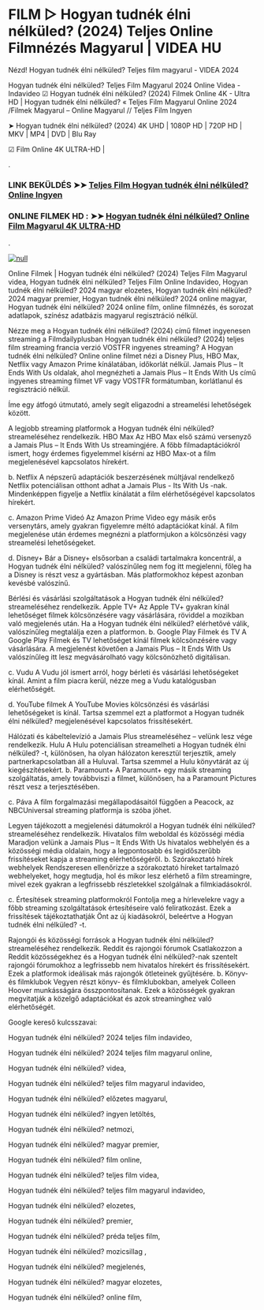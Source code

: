 # FILM ▷ Hogyan tudnék élni nélküled? (2024) Teljes Online Filmnézés Magyarul | VIDEA HU






Nézd! Hogyan tudnék élni nélküled? Teljes film magyarul - VIDEA 2024

Hogyan tudnék élni nélküled? Teljes Film Magyarul 2024 Online Videa - Indavideo ☑ Hogyan tudnék élni nélküled? (2024) Filmek Online 4K - Ultra HD | Hogyan tudnék élni nélküled? « Teljes Film Magyarul Online 2024 /Filmek Magyarul – Online Magyarul // Teljes Film Ingyen

➤ Hogyan tudnék élni nélküled? (2024) 4K UHD | 1080P HD | 720P HD | MKV | MP4 | DVD | Blu Ray

☑ Film Online 4K ULTRA-HD |

.

### LINK BEKÜLDÉS ➤➤ [Teljes Film Hogyan tudnék élni nélküled? Online Ingyen](https://t.co/rgn9T0CaoL)

### ONLINE FILMEK HD : ➤➤ [Hogyan tudnék élni nélküled? Online Film Magyarul 4K ULTRA-HD](https://t.co/rgn9T0CaoL)
.

[![null](https://static.wixstatic.com/media/855a25_043b5abeb4ae4d35ac003198e7fe56ed~mv2.gif)](https://t.co/rgn9T0CaoL)

Online Filmek | Hogyan tudnék élni nélküled? (2024) Teljes Film Magyarul videa, Hogyan tudnék élni nélküled? Teljes Film Online Indavideo, Hogyan tudnék élni nélküled? 2024 magyar elozetes, Hogyan tudnék élni nélküled? 2024 magyar premier, Hogyan tudnék élni nélküled? 2024 online magyar, Hogyan tudnék élni nélküled? 2024 online film, online filmnézés, és sorozat adatlapok, színész adatbázis magyarul regisztráció nélkül.

Nézze meg a Hogyan tudnék élni nélküled? (2024) című filmet ingyenesen streaming a Filmdailyplusban Hogyan tudnék élni nélküled? (2024) teljes film streaming francia verzió VOSTFR ingyenes streaming? A Hogyan tudnék élni nélküled? Online online filmet nézi a Disney Plus, HBO Max, Netflix vagy Amazon Prime kínálatában, időkorlát nélkül. Jamais Plus – It Ends With Us oldalak, ahol megnézheti a Jamais Plus – It Ends With Us című ingyenes streaming filmet VF vagy VOSTFR formátumban, korlátlanul és regisztráció nélkül.

Íme egy átfogó útmutató, amely segít eligazodni a streamelési lehetőségek között.

A legjobb streaming platformok a Hogyan tudnék élni nélküled? streameléséhez rendelkezik. HBO Max Az HBO Max első számú versenyző a Jamais Plus – It Ends With Us streamingjére. A főbb filmadaptációkról ismert, hogy érdemes figyelemmel kísérni az HBO Max-ot a film megjelenésével kapcsolatos hírekért.

b. Netflix A népszerű adaptációk beszerzésének múltjával rendelkező Netflix potenciálisan otthont adhat a Jamais Plus - Its With Us -nak. Mindenképpen figyelje a Netflix kínálatát a film elérhetőségével kapcsolatos hírekért.

c. Amazon Prime Videó Az Amazon Prime Video egy másik erős versenytárs, amely gyakran figyelemre méltó adaptációkat kínál. A film megjelenése után érdemes megnézni a platformjukon a kölcsönzési vagy streamelési lehetőségeket.

d. Disney+ Bár a Disney+ elsősorban a családi tartalmakra koncentrál, a Hogyan tudnék élni nélküled? valószínűleg nem fog itt megjelenni, főleg ha a Disney is részt vesz a gyártásban. Más platformokhoz képest azonban kevésbé valószínű.

Bérlési és vásárlási szolgáltatások a Hogyan tudnék élni nélküled? streameléséhez rendelkezik. Apple TV+ Az Apple TV+ gyakran kínál lehetőséget filmek kölcsönzésére vagy vásárlására, röviddel a mozikban való megjelenés után. Ha a Hogyan tudnék élni nélküled? elérhetővé válik, valószínűleg megtalálja ezen a platformon. b. Google Play Filmek és TV A Google Play Filmek és TV lehetőséget kínál filmek kölcsönzésére vagy vásárlására. A megjelenést követően a Jamais Plus – It Ends With Us valószínűleg itt lesz megvásárolható vagy kölcsönözhető digitálisan.

c. Vudu A Vudu jól ismert arról, hogy bérleti és vásárlási lehetőségeket kínál. Amint a film piacra kerül, nézze meg a Vudu katalógusban elérhetőségét.

d. YouTube filmek A YouTube Movies kölcsönzési és vásárlási lehetőségeket is kínál. Tartsa szemmel ezt a platformot a Hogyan tudnék élni nélküled? megjelenésével kapcsolatos frissítésekért.

Hálózati és kábeltelevízió a Jamais Plus streameléséhez – velünk lesz vége rendelkezik. Hulu A Hulu potenciálisan streamelheti a Hogyan tudnék élni nélküled? -t, különösen, ha olyan hálózaton keresztül terjesztik, amely partnerkapcsolatban áll a Huluval. Tartsa szemmel a Hulu könyvtárát az új kiegészítésekért. b. Paramount+ A Paramount+ egy másik streaming szolgáltatás, amely továbbviszi a filmet, különösen, ha a Paramount Pictures részt vesz a terjesztésében.

c. Páva A film forgalmazási megállapodásaitól függően a Peacock, az NBCUniversal streaming platformja is szóba jöhet.

Legyen tájékozott a megjelenési dátumokról a Hogyan tudnék élni nélküled? streameléséhez rendelkezik. Hivatalos film weboldal és közösségi média Maradjon velünk a Jamais Plus – It Ends With Us hivatalos webhelyén és a közösségi média oldalain, hogy a legpontosabb és legidőszerűbb frissítéseket kapja a streaming elérhetőségéről. b. Szórakoztató hírek webhelyek Rendszeresen ellenőrizze a szórakoztató híreket tartalmazó webhelyeket, hogy megtudja, hol és mikor lesz elérhető a film streamingre, mivel ezek gyakran a legfrissebb részletekkel szolgálnak a filmkiadásokról.

c. Értesítések streaming platformokról Fontolja meg a hírlevelekre vagy a főbb streaming szolgáltatások értesítéseire való feliratkozást. Ezek a frissítések tájékoztathatják Önt az új kiadásokról, beleértve a Hogyan tudnék élni nélküled? -t.

Rajongói és közösségi források a Hogyan tudnék élni nélküled? streameléséhez rendelkezik. Reddit és rajongói fórumok Csatlakozzon a Reddit közösségekhez és a Hogyan tudnék élni nélküled?-nak szentelt rajongói fórumokhoz a legfrissebb nem hivatalos hírekért és frissítésekért. Ezek a platformok ideálisak más rajongók ötleteinek gyűjtésére. b. Könyv- és filmklubok Vegyen részt könyv- és filmklubokban, amelyek Colleen Hoover munkásságára összpontosítanak. Ezek a közösségek gyakran megvitatják a közelgő adaptációkat és azok streaminghez való elérhetőségét.

Google kereső kulcsszavai:

Hogyan tudnék élni nélküled? 2024 teljes film indavideo,

Hogyan tudnék élni nélküled? 2024 teljes film magyarul online,

Hogyan tudnék élni nélküled? videa,

Hogyan tudnék élni nélküled? teljes film magyarul indavideo,

Hogyan tudnék élni nélküled? előzetes magyarul,

Hogyan tudnék élni nélküled? ingyen letöltés,

Hogyan tudnék élni nélküled? netmozi,

Hogyan tudnék élni nélküled? magyar premier,

Hogyan tudnék élni nélküled? film online,

Hogyan tudnék élni nélküled? teljes film videa,

Hogyan tudnék élni nélküled? teljes film magyarul indavideo,

Hogyan tudnék élni nélküled? elozetes,

Hogyan tudnék élni nélküled? premier,

Hogyan tudnék élni nélküled? préda teljes film,

Hogyan tudnék élni nélküled? mozicsillag ,

Hogyan tudnék élni nélküled? megjelenés,

Hogyan tudnék élni nélküled? magyar elozetes,

Hogyan tudnék élni nélküled? online film,
